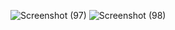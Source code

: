 ![Screenshot (97)](https://github.com/Free-Code-DeepMEG/Background_animation-4/assets/139755295/51d3e981-e418-4e75-8a6e-290edfc85eca)
![Screenshot (98)](https://github.com/Free-Code-DeepMEG/Background_animation-4/assets/139755295/5386d242-7ad0-4a6f-99fb-1295ae64bc62)
